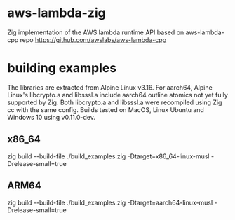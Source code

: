 # aws-lambda-zig
Zig implementation of the AWS lambda runtime API based on aws-lambda-cpp repo https://github.com/awslabs/aws-lambda-cpp

# building examples
The libraries are extracted from Alpine Linux v3.16. For aarch64, Alpine Linux's libcrypto.a and libsssl.a include aarch64 outline atomics not yet fully supported by Zig. Both libcrypto.a and libsssl.a were recompiled using Zig cc with the same config. Builds tested on MacOS, Linux Ubuntu and Windows 10 using v0.11.0-dev.

## x86_64

zig build --build-file ./build_examples.zig -Dtarget=x86_64-linux-musl -Drelease-small=true

## ARM64

zig build --build-file ./build_examples.zig -Dtarget=aarch64-linux-musl -Drelease-small=true
